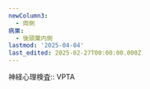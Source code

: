 ```yaml
---
newColumn3:
  - 両側
病巣:
  - 後頭葉内側
lastmod: '2025-04-04'
last_edited: 2025-02-27T00:00:00.000Z
---
```


神経心理検査:: VPTA
